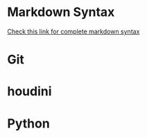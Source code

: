 # Markdown Syntax
[Check this link for complete markdown syntax](https://github.com/adam-p/markdown-here/wiki/Markdown-Cheatsheet)

# Git 

# houdini

# Python
